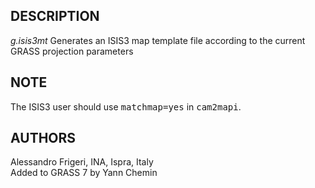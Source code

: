 <h2>DESCRIPTION</h2>

<em>g.isis3mt</em> Generates an ISIS3 map template file according to the
 current GRASS projection parameters

<h2>NOTE</h2>

The ISIS3 user should use <tt>matchmap=yes</tt> in <tt>cam2mapi</tt>.

<h2>AUTHORS</h2>

Alessandro Frigeri, INA, Ispra, Italy<br>
Added to GRASS 7 by Yann Chemin

